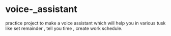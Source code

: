 # voice-_assistant
practice project to make a voice assistant which will help you in various tusk like set remainder , tell you time , create work schedule. 
